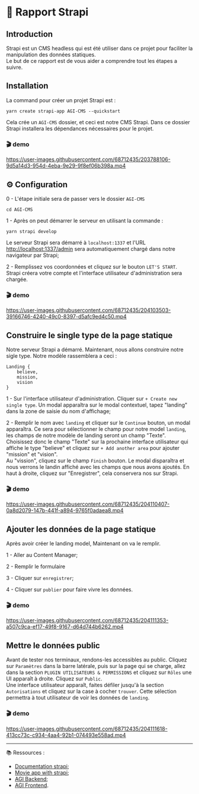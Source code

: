 # 🚀 Rapport Strapi


## Introduction

Strapi est un CMS headless qui est été utiliser dans ce projet pour faciliter la manipulation des données statiques.</br>
Le but de ce rapport est de vous aider a comprendre tout les étapes a suivre.


## Installation

La command pour créer un projet Strapi est : 
```
yarn create strapi-app AGI-CMS --quickstart
```
Cela crée un `AGI-CMS` dossier, et ceci est notre CMS Strapi. Dans ce dossier Strapi installera les dépendances nécessaires pour le projet.

### 🎬 demo

https://user-images.githubusercontent.com/68712435/203788106-9d5a14d3-954d-4eba-9e29-9f8ef06b398a.mp4

## ⚙️ Configuration

0 - L'étape initiale sera de passer vers le dossier `AGI-CMS` 

```
cd AGI-CMS
```

1 - Après on peut démarrer le serveur en utilisant la commande  :

```
yarn strapi develop
```

Le serveur Strapi sera démarré à `localhost:1337` et l'URL [http://localhost:1337/admin](http://localhost:1337/admin) sera automatiquement chargé dans notre navigateur par Strapi;

2 - Remplissez vos coordonnées et cliquez sur le bouton `LET'S START`.  Strapi créera votre compte et l'interface utilisateur d'administration sera chargée. 

### 🎬 demo

https://user-images.githubusercontent.com/68712435/204103503-39166746-4240-49c0-8397-d5afc9ed4c50.mp4

## Construire le single type de la page statique

Notre serveur Strapi a démarré.  Maintenant, nous allons construire notre sigle type.
Notre modèle rassemblera a ceci :

```
Landing {
    believe,
    mission,
    vision
}
```

1 - Sur l'interface utilisateur d'administration. Cliquer sur `+ Create new single type`.  Un modal apparaîtra sur le modal contextuel, tapez "landing" dans la zone de saisie du nom d'affichage;

2 -  Remplir le nom avec `landing` et cliquer sur le `Continue` bouton, un modal apparaîtra. Ce sera pour sélectionner le champ pour notre model `landing`, les champs de notre modèle de landing seront un champ "Texte".  Choisissez donc le champ "Texte" sur la prochaine interface utilisateur qui affiche le type "believe" et cliquez sur `+ Add another area` pour ajouter "mission" et "vision".</br>
Au "vission", cliquez sur le champ `Finish` bouton.  Le modal disparaîtra et nous verrons le landin affiché avec les champs que nous avons ajoutés.  En haut à droite, cliquez sur "Enregistrer", cela conservera nos  sur Strapi. 

### 🎬 demo

https://user-images.githubusercontent.com/68712435/204110407-0a8d2079-147b-441f-a894-9765f0adaea8.mp4

## Ajouter les données de la page statique 

Après avoir créer le landing model, Maintenant on va le remplir.

1 - Aller au Content Manager;

2 - Remplir le formulaire

3 - Cliquer sur `enregistrer`;

4 - Cliquer sur `publier` pour faire vivre les données.

### 🎬 demo

https://user-images.githubusercontent.com/68712435/204111353-a507c9ca-ef17-49f8-9167-d64d744b6262.mp4

## Mettre le données public

Avant de tester nos terminaux, rendons-les accessibles au public.
Cliquez sur `Paramètres` dans la barre latérale, puis sur la page qui se charge, allez dans la section `PLUGIN UTILISATEURS & PERMISSIONS` et cliquez sur `Rôles` une UI apparaît à droite.  Cliquez sur `Public`.</br>
Une interface utilisateur apparaît, faites défiler jusqu'à la section `Autorisations` et cliquez sur la case à cocher `trouver`.  Cette sélection permettra à tout utilisateur de voir les données de `landing`. 

### 🎬 demo

https://user-images.githubusercontent.com/68712435/204111618-413cc73c-c934-4aa4-92b1-074493e558ad.mp4

---

📚 Ressources :

 - [Documentation strapi](https://docs.strapi.io/);
 - [Movie app with strapi](https://strapi.io/blog/how-to-build-a-movie-app-using-strapi-and-angular);
 - [AGI Backend](https://github.com/Khalil200a/AGI-Backend.git);
 - [AGI Frontend](https://github.com/Khalil200a/AGI-Frontend.git).
